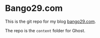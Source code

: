 # Bango29.com

This is the git repo for my blog [bango29.com](http://bango29.com).

The repo is the `content` folder for Ghost.
